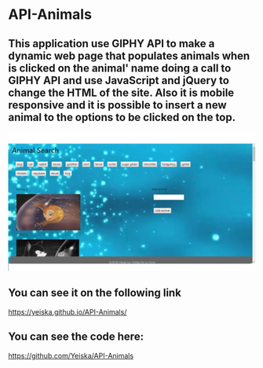 # API-Animals
## This application use GIPHY API to make a dynamic web page that populates animals when is clicked on the animal' name doing a call to GIPHY API and use JavaScript and jQuery to change the HTML of the site. Also it is mobile responsive and it is possible to insert a new animal to the options to be clicked on the top.
![app Image](/assets/images/animal.png)
## You can see it on the following link
https://yeiska.github.io/API-Animals/

## You can see the code here:
https://github.com/Yeiska/API-Animals
